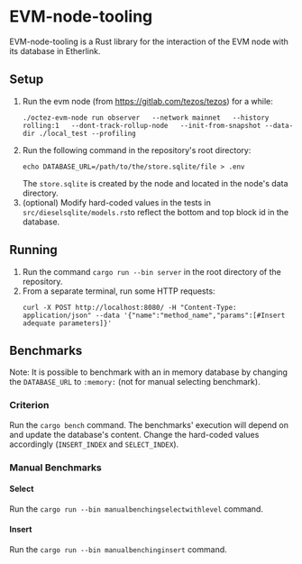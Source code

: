 # EVM-node-tooling

EVM-node-tooling is a Rust library for the interaction of the EVM node with its database in Etherlink.


## Setup

1. Run the evm node (from https://gitlab.com/tezos/tezos) for a while:
   ```
   ./octez-evm-node run observer   --network mainnet   --history rolling:1   --dont-track-rollup-node   --init-from-snapshot --data-dir ./local_test --profiling
   ```  
2. Run the following command in the repository's root directory:
   ```
   echo DATABASE_URL=/path/to/the/store.sqlite/file > .env
   ```
   The `store.sqlite` is created by the node and located in the node's data directory.  
3. (optional) Modify hard-coded values in the tests in `src/dieselsqlite/models.rs`to reflect the bottom and top block id in the database.  

## Running

1. Run the command `cargo run --bin server` in the root directory of the repository.  
2. From a separate terminal, run some HTTP requests:
   ```
   curl -X POST http://localhost:8080/ -H "Content-Type: application/json" --data '{"name":"method_name","params":[#Insert adequate parameters]}'
   ```

## Benchmarks

Note: It is possible to benchmark with an in memory database by changing the `DATABASE_URL` to `:memory:` (not for manual selecting benchmark).

### Criterion 

Run the `cargo bench` command. The benchmarks' execution will depend on and update the database's content. Change the hard-coded values accordingly (`INSERT_INDEX` and `SELECT_INDEX`). 

### Manual Benchmarks

#### Select

Run the `cargo run --bin manualbenchingselectwithlevel` command.

#### Insert

Run the `cargo run --bin manualbenchinginsert` command.